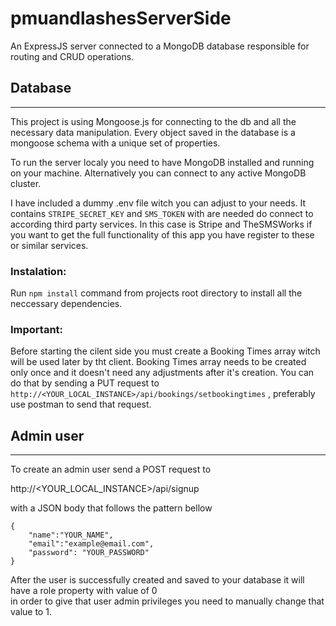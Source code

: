 # pmuandlashesServerSide
An ExpressJS server connected to a MongoDB database responsible for routing and CRUD operations.

## Database 
------
This project is using Mongoose.js for connecting to the db and all the necessary  data manipulation.
Every object saved in the database is a mongoose schema with a unique set of properties.

To run the server localy you need to have MongoDB installed and running on your machine.
Alternatively you can connect to any active MongoDB cluster.

I have included a dummy .env file witch you can adjust to your needs.
It contains ``` STRIPE_SECRET_KEY ``` and ``` SMS_TOKEN ``` with are needed do connect to according third party services.
In this case is Stripe and TheSMSWorks if you want to get the full functionality of this app you have register to these or similar services. 

### Instalation:
Run ``` npm install ``` command from projects root directory to install all the neccessary dependencies.

### Important:
Before starting the cilent side you must create a Booking Times array witch will be used later by tht client.
Booking Times array needs to be created only once and it doesn't need any adjustments after it's creation.
You can do that by sending a PUT request to ``` http://<YOUR_LOCAL_INSTANCE>/api/bookings/setbookingtimes ``` ,
preferably use postman to send that request.

## Admin user
------
To create an admin user send a POST request to 

http://<YOUR_LOCAL_INSTANCE>/api/signup

with a JSON body that follows the pattern bellow
```
{
	"name":"YOUR_NAME",
	"email":"example@email.com",
	"password": "YOUR_PASSWORD"
}
```
After the user is successfully created and saved to your database it will have a role property with value of 0  
in order to give that user admin privileges you need to manually change that value to 1.
